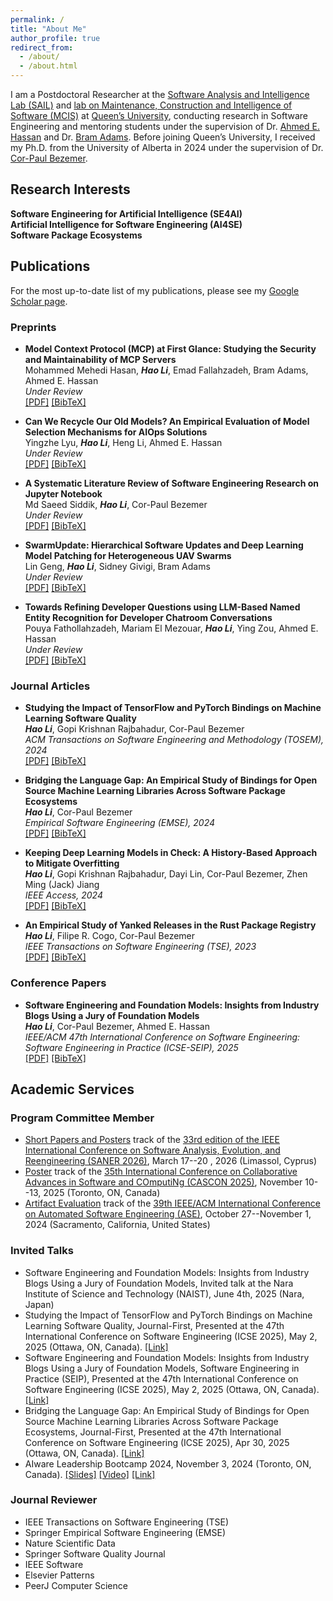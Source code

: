 ```yaml
---
permalink: /
title: "About Me"
author_profile: true
redirect_from: 
  - /about/
  - /about.html
---
```


I am a Postdoctoral Researcher at the [Software Analysis and Intelligence Lab (SAIL)](https://sail.cs.queensu.ca/) and [lab on Maintenance, Construction and Intelligence of Software (MCIS)](https://mcis.cs.queensu.ca/) at [Queen’s University](https://www.queensu.ca/), conducting research in Software Engineering and mentoring students under the supervision of Dr. [Ahmed E. Hassan](https://scholar.google.com/citations?user=9hwXx34AAAAJ&hl=en) and Dr. [Bram Adams](https://scholar.google.com/citations?user=XS9QH_UAAAAJ&hl=en). Before joining Queen’s University, I received my Ph.D. from the University of Alberta in 2024 under the supervision of Dr. [Cor-Paul Bezemer](https://scholar.google.com/citations?user=8HgcKdoAAAAJ&hl=en).

## Research Interests

<div class="research-areas">
  <div class="research-item">
    <i class="fas fa-robot"></i>
    <strong>Software Engineering for Artificial Intelligence (SE4AI)</strong>
  </div>
  <div class="research-item">
    <i class="fas fa-brain"></i>
    <strong>Artificial Intelligence for Software Engineering (AI4SE)</strong>
  </div>
  <div class="research-item">
    <i class="fas fa-cube"></i>
    <strong>Software Package Ecosystems</strong>
  </div>
</div>

## Publications

For the most up-to-date list of my publications, please see my [Google Scholar page](https://scholar.google.com/citations?user=3xI3QLsAAAAJ&hl=en).

### Preprints

- **Model Context Protocol (MCP) at First Glance: Studying the Security and Maintainability of MCP Servers**  
  Mohammed Mehedi Hasan, ***Hao Li***, Emad Fallahzadeh, Bram Adams, Ahmed E. Hassan  
  *Under Review*  
  [[PDF]](https://leo-lihao.github.io/files/P5.pdf) [[BibTeX]](https://leo-lihao.github.io/files/P5.bib)

- **Can We Recycle Our Old Models? An Empirical Evaluation of Model Selection Mechanisms for AIOps Solutions**  
  Yingzhe Lyu, ***Hao Li***, Heng Li, Ahmed E. Hassan  
  *Under Review*  
  [[PDF]](https://leo-lihao.github.io/files/P4.pdf) [[BibTeX]](https://leo-lihao.github.io/files/P4.bib)

- **A Systematic Literature Review of Software Engineering Research on Jupyter Notebook**  
  Md Saeed Siddik, ***Hao Li***, Cor-Paul Bezemer  
  *Under Review*  
  [[PDF]](https://leo-lihao.github.io/files/P3.pdf) [[BibTeX]](https://leo-lihao.github.io/files/P3.bib)

- **SwarmUpdate: Hierarchical Software Updates and Deep Learning Model Patching for Heterogeneous UAV Swarms**  
  Lin Geng, ***Hao Li***, Sidney Givigi, Bram Adams  
  *Under Review*  
  [[PDF]](https://leo-lihao.github.io/files/P2.pdf) [[BibTeX]](https://leo-lihao.github.io/files/P2.bib)

- **Towards Refining Developer Questions using LLM-Based Named Entity Recognition for Developer Chatroom Conversations**  
  Pouya Fathollahzadeh, Mariam El Mezouar, ***Hao Li***, Ying Zou, Ahmed E. Hassan  
  *Under Review*  
  [[PDF]](https://leo-lihao.github.io/files/P1.pdf) [[BibTeX]](https://leo-lihao.github.io/files/P1.bib)

### Journal Articles

- **Studying the Impact of TensorFlow and PyTorch Bindings on Machine Learning Software Quality**  
  ***Hao Li***, Gopi Krishnan Rajbahadur, Cor-Paul Bezemer  
  *ACM Transactions on Software Engineering and Methodology (TOSEM), 2024*  
  [[PDF]](https://leo-lihao.github.io/files/J3.pdf) [[BibTeX]](https://leo-lihao.github.io/files/J3.bib)

- **Bridging the Language Gap: An Empirical Study of Bindings for Open Source Machine Learning Libraries Across Software Package Ecosystems**  
  ***Hao Li***, Cor-Paul Bezemer  
  *Empirical Software Engineering (EMSE), 2024*  
  [[PDF]](https://leo-lihao.github.io/files/J4.pdf) [[BibTeX]](https://leo-lihao.github.io/files/J4.bib)

- **Keeping Deep Learning Models in Check: A History-Based Approach to Mitigate Overfitting**  
  ***Hao Li***, Gopi Krishnan Rajbahadur, Dayi Lin, Cor-Paul Bezemer, Zhen Ming (Jack) Jiang  
  *IEEE Access, 2024*  
  [[PDF]](https://leo-lihao.github.io/files/J2.pdf) [[BibTeX]](https://leo-lihao.github.io/files/J2.bib)

- **An Empirical Study of Yanked Releases in the Rust Package Registry**  
  ***Hao Li***, Filipe R. Cogo, Cor-Paul Bezemer  
  *IEEE Transactions on Software Engineering (TSE), 2023*  
  [[PDF]](https://leo-lihao.github.io/files/J1.pdf) [[BibTeX]](https://leo-lihao.github.io/files/J1.bib)

### Conference Papers

- **Software Engineering and Foundation Models: Insights from Industry Blogs Using a Jury of Foundation Models**  
  ***Hao Li***, Cor-Paul Bezemer, Ahmed E. Hassan  
  *IEEE/ACM 47th International Conference on Software Engineering: Software Engineering in Practice (ICSE-SEIP), 2025*  
  [[PDF]](https://leo-lihao.github.io/files/C1.pdf) [[BibTeX]](https://leo-lihao.github.io/files/C1.bib)

## Academic Services

### Program Committee Member
- [Short Papers and Posters](https://conf.researchr.org/track/saner-2026/saner-2026-short-papers-and-posters-track) track of the [33rd edition of the IEEE International Conference on Software Analysis, Evolution, and Reengineering (SANER 2026)](https://conf.researchr.org/home/saner-2026), March 17--20 , 2026 (Limassol, Cyprus)
- [Poster](https://conf.researchr.org/track/cascon-2025/posters-track) track of the [35th International Conference on Collaborative Advances in Software and COmputiNg (CASCON 2025)](https://conf.researchr.org/home/cascon-2025), November 10--13, 2025 (Toronto, ON, Canada)
- [Artifact Evaluation](https://conf.researchr.org/track/ase-2024/ase-2024-artifact-evaluation-track) track of the [39th IEEE/ACM International Conference on Automated Software Engineering (ASE)](https://conf.researchr.org/home/ase-2024), October 27--November 1, 2024 (Sacramento, California, United States)

### Invited Talks
- Software Engineering and Foundation Models: Insights from Industry Blogs Using a Jury of Foundation Models, Invited talk at the Nara Institute of Science and Technology (NAIST), June 4th, 2025 (Nara, Japan)
- Studying the Impact of TensorFlow and PyTorch Bindings on Machine Learning Software Quality, Journal-First, Presented at the 47th International Conference on Software Engineering (ICSE 2025), May 2, 2025 (Ottawa, ON, Canada). [[Link]](https://conf.researchr.org/details/icse-2025/icse-2025-journal-first-papers/1/Studying-the-Impact-of-TensorFlow-and-PyTorch-Bindings-on-Machine-Learning-Software-Q)
- Software Engineering and Foundation Models: Insights from Industry Blogs Using a Jury of Foundation Models, Software Engineering in Practice (SEIP), Presented at the 47th International Conference on Software Engineering (ICSE 2025), May 2, 2025 (Ottawa, ON, Canada). [[Link]](https://conf.researchr.org/details/icse-2025/icse-2025-software-engineering-in-practice/54/Software-Engineering-and-Foundation-Models-Insights-from-Industry-Blogs-Using-a-Jury)
- Bridging the Language Gap: An Empirical Study of Bindings for Open Source Machine Learning Libraries Across Software Package Ecosystems, Journal-First, Presented at the 47th International Conference on Software Engineering (ICSE 2025), Apr 30, 2025 (Ottawa, ON, Canada).  [[Link]](https://conf.researchr.org/details/icse-2025/icse-2025-journal-first-papers/76/Bridging-the-Language-Gap-An-Empirical-Study-of-Bindings-for-Open-Source-Machine-Lea)
- AIware Leadership Bootcamp 2024, November 3, 2024 (Toronto, ON, Canada). [[Slides]](https://www.aiwarebootcamp.io/slides/2024_aiwarebootcamp_li_foundation_models_and_software_engineering.pdf) [[Video]](https://www.youtube.com/watch?v=gVwr3Q8YdXg) [[Link]](https://www.aiwarebootcamp.io/)

### Journal Reviewer

- IEEE Transactions on Software Engineering (TSE)
- Springer Empirical Software Engineering (EMSE)
- Nature Scientific Data
- Springer Software Quality Journal
- IEEE Software
- Elsevier Patterns
- PeerJ Computer Science
